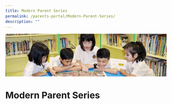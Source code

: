 ```yaml
---
title: Modern Parent Series
permalink: /parents-portal/Modern-Parent-Series/
description: ""
---
```

![](/images/banner.gif)

Modern Parent Series
====================